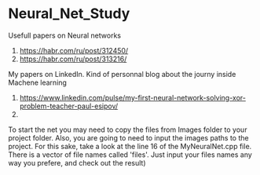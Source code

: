 # Neural_Net_Study

Usefull papers on Neural networks
1. https://habr.com/ru/post/312450/
2. https://habr.com/ru/post/313216/

My papers on LinkedIn. Kind of personnal blog about the journy inside Machene learning

1. https://www.linkedin.com/pulse/my-first-neural-network-solving-xor-problem-teacher-paul-esipov/
2. 

To start the net you may need to copy the files from Images folder to your project folder.
Also, you are going to need to input the images paths to the project. For this sake, take a look at the line 16 of the MyNeuralNet.cpp file. There is a vector of file names called 'files'. Just input your files names any way you prefere, and check out the result)
